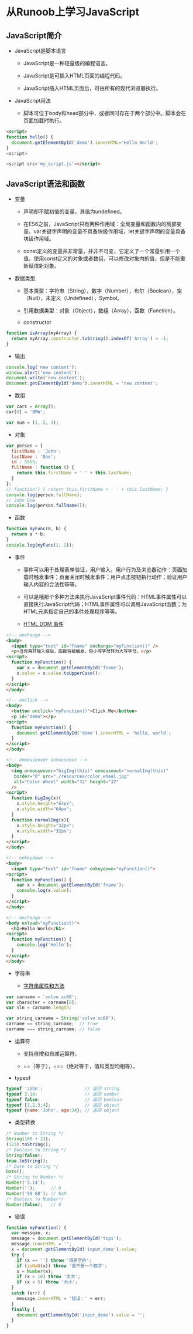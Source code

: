 # 从Runoob上学习JavaScript

## JavaScript简介

  + JavaScript是脚本语言

    - JavaScript是一种轻量级的编程语言。

    - JavaScript是可插入HTML页面的编程代码。

    - JavaScript插入HTML页面后，可由所有的现代浏览器执行。

  + JavaScript用法

    - 脚本可位于body和head部分中，或者同时存在于两个部分中。脚本会在页面加载时执行。

```html
<script>
function hello() {
  document.getElementById('demo').innerHTML='Hello World';
}
<script>

<script src='my_script.js'></script>
```

## JavaScript语法和函数

  + 变量

    - 声明却不赋初值的变量，其值为undefined。

    - 在ES6之前，JavaScript只有两种作用域：全局变量和函数内的局部变量。var关键字声明的变量不具备块级作用域，let关键字声明的变量具备块级作用域。

    - const定义的变量并非常量，并非不可变，它定义了一个常量引用一个值。使用const定义的对象或者数组，可以修改对象内的值，但是不能重新赋值新对象。

  + 数据类型

    - 基本类型：字符串（String），数字（Number），布尔（Boolean），空（Null），未定义（Undefined），Symbol。

    - 引用数据类型：对象（Object），数组（Array），函数（Function）。

    - constructor

```javascript
function isArray(myArray) {
  return myArray.constructor.toString().indexOf('Array') > -1;
}
```

  + 输出

```javascript
console.log('new content');
window.alert('new content');
document.write('new content');
document.getElementById('demo').innerHTML = 'new content';
```

  + 数组

```javascript
var cars = Array();
car[0] = 'BMW';

var num = (1, 2, 3);
```

  + 对象

```javascript
var person = {
  firstName : 'John';
  lastName : 'Doe';
  id : 5555;
  fullName : function () {
    return this.firstName + ' ' + this.lastName;
  }
};
// function() { return this.firstName + ' ' + this.lastName; }
console.log(person.fullName);
// John Doe
console.log(person.fullName());
```

 + 函数

```javascript
function myFunc(a, b) {
  return a * b;
}
console.log(myFunc(1, 2));
```

  + 事件

    - 事件可以用于处理表单验证，用户输入，用户行为及浏览器动作：页面加载时触发事件；页面关闭时触发事件；用户点击按钮执行动作；验证用户输入内容的合法性等等。

    - 可以是哦那个多种方法来执行JavaScript事件代码：HTML事件属性可以直接执行JavaScript代码；HTML事件属性可以调用JavaScript函数；为HTML元素指定自己的事件处理程序等等。

    - [HTML DOM 事件](https://runoob.com/jsref/dom-obj-event.html)

```html
<!-- onchange -->
<body>
  <input type="text" id="fname" onchange="myFunction()" />
  <p>当你离开输入框后，函数将被触发，将小写字母转为大写字母。</p>
<script>
  function myFunction() {
    var x = document.getElementById('fname');
    x.value = x.value.toUpperCase();
  }
</script>
</body>

<!-- onclick -->
<body>
  <button onclick="myFunction()">Click Me</button>
  <p id="demo"></p>
<script>
  function myFunction() {
    document.getElementById('demo').innerHTML = 'hello, world';
  }
</script>
</body>

<!-- onmouseover onmouseout -->
<body>
  <img onmouseover="bigImg(this)" onmouseout="normalImg(this)"
   border="0" src="./resources/color_wheel.jpg" 
   alt="Color Wheel" width="32" height="32"
  />
<script>
  function bigImg(x){
    x.style.height="64px";
    x.style.width="64px";
  }
  function normalImg(x){
    x.style.height="32px";
    x.style.width="32px";
  }
</script>
</body>

<!-- onkeydown -->
<body>
  <input type="text" id="fname" onkeydown="myFunction()">
<script>
  function myFunction() {
    var x = document.getElementById('fname');
    console.log(x.value);
  }
</script>
</body>

<!-- onchange -->
<body onload="myFunction()">
  <h1>Hello World</h1>
<script>
  function myFunction() {
    console.log('Hello');
  }
</script>
</body>
```

  + 字符串

    - [字符串属性和方法](https://runoob.com/jsref/jsref-obj-string.html)

```javascript
var carname = 'volvo xc60';
var character = carname[6];
var sln = carname.length;

var string_carname = String('volvo xc60');
carname == string_carname;  // true
carname === string_carname; // false
```

  + 运算符

    - 支持自增和自减运算符。

    - ==（等于），===（绝对等于，值和类型均相等）。

  + typeof

```javascript
typeof 'John';                // 返回 string
typeof 3.14;                  // 返回 number
typeof false;                 // 返回 boolean
typeof [1,2,3,4];             // 返回 object
typeof {name:'John', age:34}; // 返回 object
```

  + 类型转换

```javascript
/* Number to String */
String(100 + 23);
(123).toString();
/* Boolean to String */
String(false);
true.toString();
/* Date to String */
Date();
/* String to Number */
Number('3.14');
Number('');      // 0
Number('99 88'); // NaN
/* Boolean to Number*/
Number(false);   // 0
```

  + 错误

```javascript
function myFunction() {
  var messgae, x;
  message = document.getElementById('tips');
  message.innerHTML = '';
  x = document.getElementById('input_demo').value;
  try {
    if (x == '') throw '值是空的';
    if (isNaN(x)) throw '值不是一个数字';
    x = Number(x);
    if (x > 10) throw '太大';
    if (x < 5) throw '大小';
  }
  catch (err) {
    message.innerHTML = '错误：' + err;
  }
  finally {
    document.getElementById('input_demo').value = '';
  }
}
```

